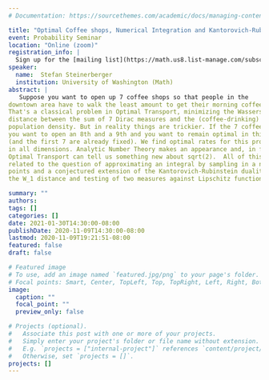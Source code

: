 ```yaml
---
# Documentation: https://sourcethemes.com/academic/docs/managing-content/

title: "Optimal Coffee shops, Numerical Integration and Kantorovich-Rubinstein duality"
event: Probability Seminar
location: "Online (zoom)"
registration_info: |
  Sign up for the [mailing list](https://math.us8.list-manage.com/subscribe/post?u=c9cc3beec9fa57d7299ac161c&id=845fe9abdc) to receive the connection details
speaker:
  name:  Stefan Steinerberger
  institution: University of Washington (Math)
abstract: |
   Suppose you want to open up 7 coffee shops so that people in the
downtown area have to walk the least amount to get their morning coffee.  
That's a classical problem in Optimal Transport, minimizing the Wasserstein 
distance between the sum of 7 Dirac measures and the (coffee-drinking) 
population density. But in reality things are trickier. If the 7 coffee shops go well, 
you want to open an 8th and a 9th and you want to remain optimal in this respect 
(and the first 7 are already fixed). We find optimal rates for this problem in W_2 
in all dimensions. Analytic Number Theory makes an appearance and, in fact, 
Optimal Transport can tell us something new about sqrt(2).  All of this is also 
related to the question of approximating an integral by sampling in a number of 
points and a conjectured extension of the Kantorovich-Rubinstein duality regarding
the W_1 distance and testing of two measures against Lipschitz functions. 

summary: ""
authors: 
tags: []
categories: []
date: 2021-01-30T14:30:00-08:00
publishDate: 2020-11-09T14:30:00-08:00
lastmod: 2020-11-09T19:21:51-08:00
featured: false
draft: false

# Featured image
# To use, add an image named `featured.jpg/png` to your page's folder.
# Focal points: Smart, Center, TopLeft, Top, TopRight, Left, Right, BottomLeft, Bottom, BottomRight.
image:
  caption: ""
  focal_point: ""
  preview_only: false

# Projects (optional).
#   Associate this post with one or more of your projects.
#   Simply enter your project's folder or file name without extension.
#   E.g. `projects = ["internal-project"]` references `content/project/deep-learning/index.md`.
#   Otherwise, set `projects = []`.
projects: []
---
```

